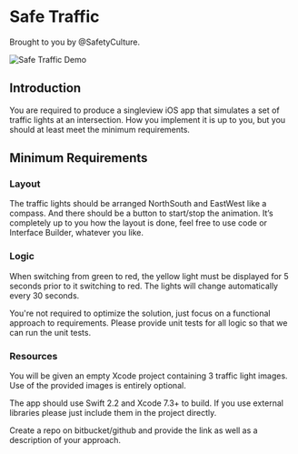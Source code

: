 # Safe Traffic

Brought to you by @SafetyCulture.


![Safe Traffic Demo](https://github.com/Sydney-o9/SafeTraffic/Doc/Demo-Safe-Traffic.gif)

## Introduction

You are required to produce a singleview iOS app that simulates a set of traffic lights at an
intersection. How you implement it is up to you, but you should at least meet the minimum
requirements.

## Minimum Requirements

### Layout
The traffic lights should be arranged NorthSouth and EastWest like a compass. 
And there should be a button to start/stop the animation.
It’s completely up to you how the layout is done, feel free to use code or Interface Builder,
whatever you like.

### Logic

When switching from green to red, the yellow light must be displayed for 5 seconds prior to it
switching to red. The lights will change automatically every 30 seconds.

You're not required to optimize the solution, just focus on a functional approach to requirements.
Please provide unit tests for all logic so that we can run the unit tests.

### Resources

You will be given an empty Xcode project containing 3 traffic light images. Use of the provided
images is entirely optional.

The app should use Swift 2.2 and Xcode 7.3+ to build.
If you use external libraries please just include them in the project directly.

Create a repo on bitbucket/github and provide the link as well as a description of your approach.
